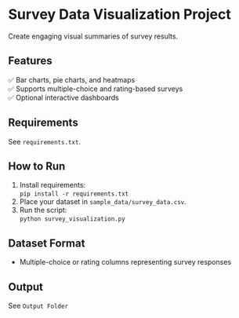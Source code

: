 # Survey Data Visualization Project

Create engaging visual summaries of survey results.

## Features
✅ Bar charts, pie charts, and heatmaps  
✅ Supports multiple-choice and rating-based surveys  
✅ Optional interactive dashboards  

## Requirements
See `requirements.txt`.

## How to Run
1. Install requirements:  
   `pip install -r requirements.txt`  
2. Place your dataset in `sample_data/survey_data.csv`.  
3. Run the script:  
   `python survey_visualization.py`  

## Dataset Format
- Multiple-choice or rating columns representing survey responses  

## Output
See `Output Folder`
